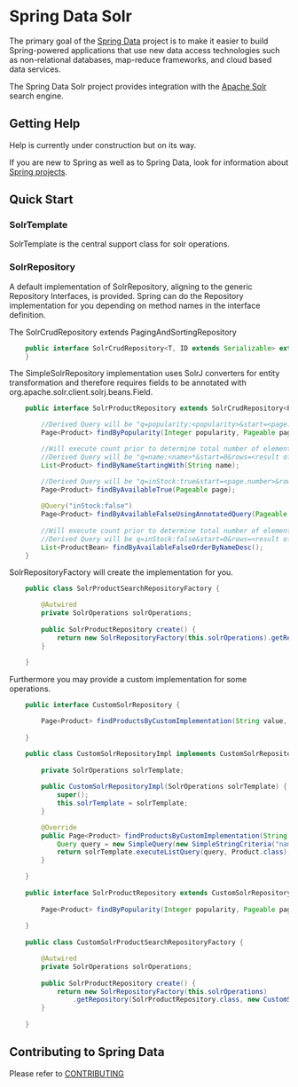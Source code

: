 Spring Data Solr
======================

The primary goal of the [Spring Data](http://www.springsource.org/spring-data) project is to make it easier to build Spring-powered applications that use new data access technologies such as non-relational databases, map-reduce frameworks, and cloud based data services.

The Spring Data Solr project provides integration with the [Apache Solr](http://lucene.apache.org/solr/) search engine. 

Getting Help
------------

Help is currently under construction but on its way.

If you are new to Spring as well as to Spring Data, look for information about [Spring projects](http://www.springsource.org/projects). 


Quick Start
-----------

### SolrTemplate
SolrTemplate is the central support class for solr operations.
 
 
### SolrRepository
A default implementation of SolrRepository, aligning to the generic Repository Interfaces, is provided. Spring can do the Repository implementation for you depending on method names in the interface definition.

The SolrCrudRepository extends PagingAndSortingRepository 

```java
    public interface SolrCrudRepository<T, ID extends Serializable> extends SolrRepository<T, ID>, PagingAndSortingRepository<T, ID> {
    } 
```
    
The SimpleSolrRepository implementation uses SolrJ converters for entity transformation and therefore requires fields to be annotated with org.apache.solr.client.solrj.beans.Field.

```java
    public interface SolrProductRepository extends SolrCrudRepository<Product, String> {

        //Derived Query will be "q=popularity:<popularity>&start=<page.number>&rows=<page.size>"
        Page<Product> findByPopularity(Integer popularity, Pageable page);

        //Will execute count prior to determine total number of elements
        //Derived Query will be "q=name:<name>*&start=0&rows=<result of count query for q=name:<name>>"
        List<Product> findByNameStartingWith(String name);

        //Derived Query will be "q=inStock:true&start=<page.number>&rows=<page.size>"
        Page<Product> findByAvailableTrue(Pageable page);
  
        @Query("inStock:false")
        Page<Product> findByAvailableFalseUsingAnnotatedQuery(Pageable page);
        
        //Will execute count prior to determine total number of elements
        //Derived Query will be q=inStock:false&start=0&rows=<result of count query for q=inStock:false>&sort=name desc
        List<ProductBean> findByAvailableFalseOrderByNameDesc();
    }
```

 SolrRepositoryFactory will create the implementation for you.

```java 
    public class SolrProductSearchRepositoryFactory {

        @Autwired
        private SolrOperations solrOperations;
  
        public SolrProductRepository create() {
  	        return new SolrRepositoryFactory(this.solrOperations).getRepository(SolrProductRepository.class);
        }
  
    }
```    
   
Furthermore you may provide a custom implementation for some operations.

```java
    public interface CustomSolrRepository {

        Page<Product> findProductsByCustomImplementation(String value, Pageable page);
	
    }

    public class CustomSolrRepositoryImpl implements CustomSolrRepository {
	
        private SolrOperations solrTemplate;
	
        public CustomSolrRepositoryImpl(SolrOperations solrTemplate) {
            super();
            this.solrTemplate = solrTemplate;
        }

        @Override
        public Page<Product> findProductsByCustomImplementation(String value, Pageable page) {
            Query query = new SimpleQuery(new SimpleStringCriteria("name:"+value)).setPageRequest(page);
            return solrTemplate.executeListQuery(query, Product.class);
        }

    }
    
    public interface SolrProductRepository extends CustomSolrRepository, SolrCrudRepository<Product, String> {
    	
    	Page<Product> findByPopularity(Integer popularity, Pageable page);
    	
    }
    
    public class CustomSolrProductSearchRepositoryFactory {

        @Autwired
        private SolrOperations solrOperations;
  
        public SolrProductRepository create() {
  	        return new SolrRepositoryFactory(this.solrOperations)
  	            .getRepository(SolrProductRepository.class, new CustomSolrRepositoryImpl(this.solrOperations));
        }
  
    }
```

Contributing to Spring Data
---------------------------
Please refer to [CONTRIBUTING](https://github.com/SpringSource/spring-data-solr/blob/master/CONTRIBUTING.md)
